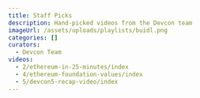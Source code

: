 ```yaml
---
title: Staff Picks
description: Hand-picked videos from the Devcon team
imageUrl: /assets/uploads/playlists/buidl.png
categories: []
curators:
  - Devcon Team
videos:
  - 2/ethereum-in-25-minutes/index
  - 4/ethereum-foundation-values/index
  - 5/devcon5-recap-video/index
---
```

